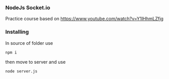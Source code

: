 ### NodeJs Socket.io
Practice course based on https://www.youtube.com/watch?v=Y1lHhmLZfjg

### Installing

In source of folder use

```
npm i 
```

then move to server and use

```
node server.js 
```